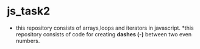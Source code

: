 # js_task2
* this repository consists of arrays,loops and iterators in javascript.
*this repository consists of code for creating **dashes (-)** between two even numbers.
